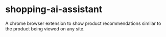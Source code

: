 # shopping-ai-assistant
A chrome browser extension to show product recommendations similar to the product being viewed on any site.
